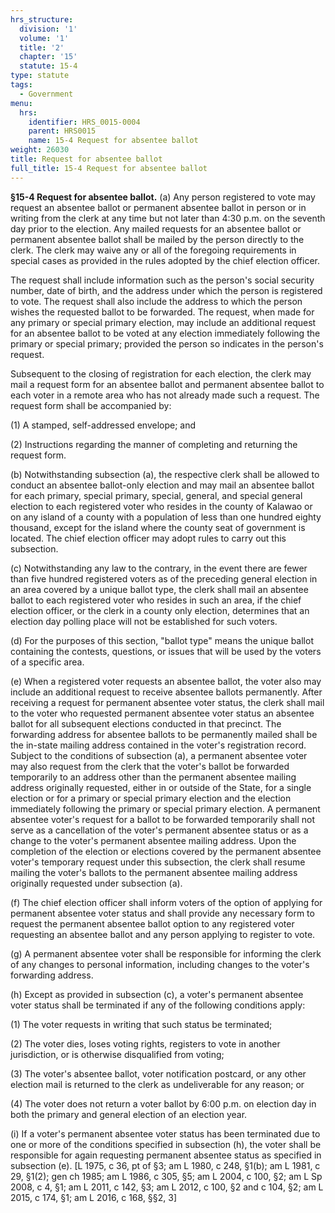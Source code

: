 ```yaml
---
hrs_structure:
  division: '1'
  volume: '1'
  title: '2'
  chapter: '15'
  statute: 15-4
type: statute
tags:
  - Government
menu:
  hrs:
    identifier: HRS_0015-0004
    parent: HRS0015
    name: 15-4 Request for absentee ballot
weight: 26030
title: Request for absentee ballot
full_title: 15-4 Request for absentee ballot
---
```

**§15-4 Request for absentee ballot.** (a) Any person registered to vote may request an absentee ballot or permanent absentee ballot in person or in writing from the clerk at any time but not later than 4:30 p.m. on the seventh day prior to the election. Any mailed requests for an absentee ballot or permanent absentee ballot shall be mailed by the person directly to the clerk. The clerk may waive any or all of the foregoing requirements in special cases as provided in the rules adopted by the chief election officer.

The request shall include information such as the person's social security number, date of birth, and the address under which the person is registered to vote. The request shall also include the address to which the person wishes the requested ballot to be forwarded. The request, when made for any primary or special primary election, may include an additional request for an absentee ballot to be voted at any election immediately following the primary or special primary; provided the person so indicates in the person's request.

Subsequent to the closing of registration for each election, the clerk may mail a request form for an absentee ballot and permanent absentee ballot to each voter in a remote area who has not already made such a request. The request form shall be accompanied by:

(1) A stamped, self-addressed envelope; and

(2) Instructions regarding the manner of completing and returning the request form.

(b) Notwithstanding subsection (a), the respective clerk shall be allowed to conduct an absentee ballot-only election and may mail an absentee ballot for each primary, special primary, special, general, and special general election to each registered voter who resides in the county of Kalawao or on any island of a county with a population of less than one hundred eighty thousand, except for the island where the county seat of government is located. The chief election officer may adopt rules to carry out this subsection.

(c) Notwithstanding any law to the contrary, in the event there are fewer than five hundred registered voters as of the preceding general election in an area covered by a unique ballot type, the clerk shall mail an absentee ballot to each registered voter who resides in such an area, if the chief election officer, or the clerk in a county only election, determines that an election day polling place will not be established for such voters.

(d) For the purposes of this section, "ballot type" means the unique ballot containing the contests, questions, or issues that will be used by the voters of a specific area.

(e) When a registered voter requests an absentee ballot, the voter also may include an additional request to receive absentee ballots permanently. After receiving a request for permanent absentee voter status, the clerk shall mail to the voter who requested permanent absentee voter status an absentee ballot for all subsequent elections conducted in that precinct. The forwarding address for absentee ballots to be permanently mailed shall be the in-state mailing address contained in the voter's registration record. Subject to the conditions of subsection (a), a permanent absentee voter may also request from the clerk that the voter's ballot be forwarded temporarily to an address other than the permanent absentee mailing address originally requested, either in or outside of the State, for a single election or for a primary or special primary election and the election immediately following the primary or special primary election. A permanent absentee voter's request for a ballot to be forwarded temporarily shall not serve as a cancellation of the voter's permanent absentee status or as a change to the voter's permanent absentee mailing address. Upon the completion of the election or elections covered by the permanent absentee voter's temporary request under this subsection, the clerk shall resume mailing the voter's ballots to the permanent absentee mailing address originally requested under subsection (a).

(f) The chief election officer shall inform voters of the option of applying for permanent absentee voter status and shall provide any necessary form to request the permanent absentee ballot option to any registered voter requesting an absentee ballot and any person applying to register to vote.

(g) A permanent absentee voter shall be responsible for informing the clerk of any changes to personal information, including changes to the voter's forwarding address.

(h) Except as provided in subsection (c), a voter's permanent absentee voter status shall be terminated if any of the following conditions apply:

(1) The voter requests in writing that such status be terminated;

(2) The voter dies, loses voting rights, registers to vote in another jurisdiction, or is otherwise disqualified from voting;

(3) The voter's absentee ballot, voter notification postcard, or any other election mail is returned to the clerk as undeliverable for any reason; or

(4) The voter does not return a voter ballot by 6:00 p.m. on election day in both the primary and general election of an election year.

(i) If a voter's permanent absentee voter status has been terminated due to one or more of the conditions specified in subsection (h), the voter shall be responsible for again requesting permanent absentee status as specified in subsection (e). [L 1975, c 36, pt of §3; am L 1980, c 248, §1(b); am L 1981, c 29, §1(2); gen ch 1985; am L 1986, c 305, §5; am L 2004, c 100, §2; am L Sp 2008, c 4, §1; am L 2011, c 142, §3; am L 2012, c 100, §2 and c 104, §2; am L 2015, c 174, §1; am L 2016, c 168, §§2, 3]
